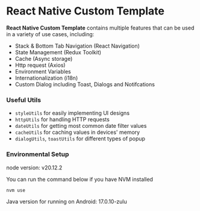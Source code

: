 # React Native Custom Template

**React Native Custom Template** contains multiple features that can be used in a variety of use cases, including:

- Stack & Bottom Tab Navigation (React Navigation)
- State Management (Redux Toolkit)
- Cache (Async storage)
- Http request (Axios)
- Environment Variables
- Internationalization (i18n)
- Custom Dialog including Toast, Dialogs and Notifcations

### Useful Utils

- `styleUtils` for easily implementing UI designs
- `httpUtils` for handling HTTP requests
- `dateUtils` for getting most common date filter values
- `cacheUtils` for caching values in devices' memory
- `dialogUtils`, `toastUtils` for different types of popup

### Environmental Setup

node version: v20.12.2

You can run the command below if you have NVM installed

```bash
nvm use
```

Java version for running on Android: 17.0.10-zulu
